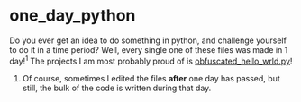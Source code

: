 # one_day_python

Do you ever get an idea to do something in python, and challenge yourself to do it in a time period? Well,
every single one of these files was made in 1 day!<sup>1</sup> The projects I am most probably proud of is 
[obfuscated_hello_wrld.py](https://github.com/Bulmenisaurus/python_projects/blob/master/one_day_python/obfuscated_hello_wrld.py)!



1. Of course, sometimes I edited the files **after** one day has passed, but still, the bulk of the code is written during that day.

